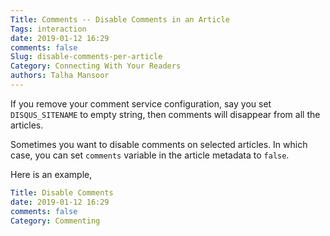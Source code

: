 ```yaml
---
Title: Comments -- Disable Comments in an Article
Tags: interaction
date: 2019-01-12 16:29
comments: false
Slug: disable-comments-per-article
Category: Connecting With Your Readers
authors: Talha Mansoor
---
```


If you remove your comment service configuration, say you set `DISQUS_SITENAME` to empty string, then comments will disappear from all the articles.

Sometimes you want to disable comments on selected articles. In which case, you can set `comments` variable in the article metadata to `false`.

Here is an example,

```yaml
Title: Disable Comments
date: 2019-01-12 16:29
comments: false
Category: Commenting
```

